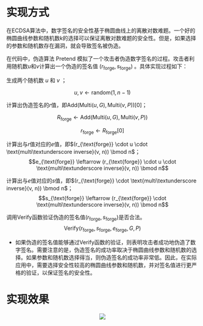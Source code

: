 # 实现方式

在ECDSA算法中，数字签名的安全性基于椭圆曲线上的离散对数难题。一个好的椭圆曲线参数和随机数$k$的选择可以保证离散对数难题的安全性。但是，如果选择的参数和随机数存在漏洞，就会导致签名被伪造。

在代码中，伪造算法 $\text{Pretend}$ 模拟了一个攻击者伪造数字签名的过程。攻击者利用随机数$u$和$v$计算出一个伪造的签名值 $(r_{\text{forge}} , s_{\text{forge}})$ 。具体实现过程如下：

生成两个随机数 $u$ 和 $v$ ；

$$u, v \leftarrow \text{random}(1, n-1)$$

计算出伪造签名的$r$值，即$\text{Add}(\text{Multi}(u, G), \text{Multi}(v, P))[0]$；

$$R_{\text{forge}} \leftarrow \text{Add}(\text{Multi}(u, G), \text{Multi}(v, P))$$

$$r_{\text{forge}} \leftarrow R_{\text{forge}}[0]$$

计算出与$r$值对应的$e$值，即$(r_{\text{forge}} \cdot u \cdot \text{multi\textunderscore inverse}(v, n)) \bmod n$；
$$e_{\text{forge}} \leftarrow (r_{\text{forge}} \cdot u \cdot \text{multi\textunderscore inverse}(v, n)) \bmod n$$

计算出与$e$值对应的$s$值，即$(r_{\text{forge}} \cdot \text{multi\textunderscore inverse}(v, n)) \bmod n$；
$$s_{\text{forge}} \leftarrow (r_{\text{forge}} \cdot \text{multi\textunderscore inverse}(v, n)) \bmod n$$

调用$\text{Verify}$函数验证伪造的签名值$(r_{\text{forge}}, s_{\text{forge}})$是否合法。
$$\text{Verify}(r_{\text{forge}}, s_{\text{forge}}, e_{\text{forge}}, G, P)$$


- 如果伪造的签名值能够通过$\text{Verify}$函数的验证，则表明攻击者成功地伪造了数字签名。需要注意的是，伪造签名的成功率取决于椭圆曲线参数和随机数的选择。如果参数和随机数选择得当，则伪造签名的成功率非常低。因此，在实际应用中，需要选择安全性较高的椭圆曲线参数和随机数，并对签名值进行更严格的验证，以保证签名的安全性。
  
# 实现效果
<div align="center">
  <img src="https://github.com/Ljm200301/ljm/blob/main/pictures/Forge_Satoshi.png">
</div>
